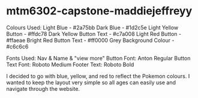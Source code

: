 # mtm6302-capstone-maddiejeffreyy
Colours Used:
Light Blue - #2a75bb
Dark Blue - #1d2c5e
Light Yellow Button - #ffdc78
Dark Yellow Button Text - #c7a008
Light Red Button - #ffaeae
Bright Red Button Text - #ff0000
Grey Background Colour - #c6c6c6

Fonts Used:
Nav & Name & "view more" Button Font: Anton Regular
Button Text Font: Roboto Medium
Footer Text: Roboto Bold

I decided to go with blue, yellow, and red to reflect the Pokemon colours. I wanted to keep the layout very simple so all ages can easily use and navigate through the website.